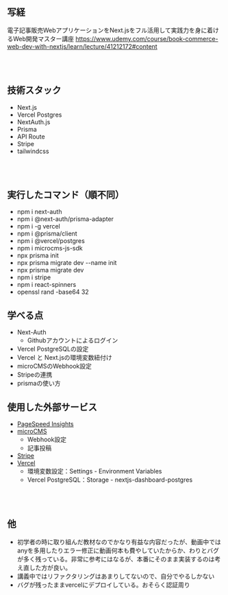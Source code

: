 ## 写経
電子記事販売WebアプリケーションをNext.jsをフル活用して実践力を身に着けるWeb開発マスター講座
https://www.udemy.com/course/book-commerce-web-dev-with-nextjs/learn/lecture/41212172#content

<br/>
<br/>

## 技術スタック
- Next.js
- Vercel Postgres
- NextAuth.js
- Prisma
- API Route
- Stripe
- tailwindcss

<br/>
<br/>

## 実行したコマンド（順不同）
- npm i next-auth
- npm i @next-auth/prisma-adapter
- npm i -g vercel
- npm i @prisma/client
- npm i @vercel/postgres
- npm i microcms-js-sdk
- npx prisma init
- npx prisma migrate dev --name init
- npx prisma migrate dev
- npm i stripe
- npm i react-spinners
- openssl rand -base64 32

## 学べる点
- Next-Auth
  - Githubアカウントによるログイン
- Vercel PostgreSQLの設定
- Vercel と Next.jsの環境変数紐付け
- microCMSのWebhook設定
- Stripeの連携
- prismaの使い方
  
## 使用した外部サービス
- [PageSpeed Insights](https://pagespeed.web.dev/analysis/https-vercel-com-login/e6g54h7t7o?form_factor=mobile)
- [microCMS](https://satokyoheitest.microcms.io/apis/bookcommerce)
  - Webhook設定
  - 記事投稿
- [Stripe](https://dashboard.stripe.com/test/dashboard)
- [Vercel](https://vercel.com/satokyoheis-projects/02-copy-nextjs14-stripe-vercel-postgres-next-authjs-micro-cms)
  - 環境変数設定：Settings - Environment Variables
  - Vercel PostgreSQL：Storage - nextjs-dashboard-postgres

<br/>
<br/>

## 他
- 初学者の時に取り組んだ教材なのでかなり有益な内容だったが、動画中ではanyを多用したりエラー修正に動画何本も費やしていたからか、わりとバグが多く残っている。非常に参考にはなるが、本番にそのまま実装するのは考え直した方が良い。
- 講義中ではリファクタリングはあまりしてないので、自分でやるしかない
- バグが残ったままvercelにデプロイしている。おそらく認証周り